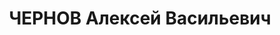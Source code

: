 ---
title: ЧЕРНОВ Алексей Васильевич
description: "Род. в 1885, Саратовская губ., Сердобский уезд, русский, обр.: грамотный.\
  \ Проживал: г. Красноярск. Работал в депо ПВРЗ, кочегар электростанции. Арестован\
  \ 15.10.1932. Обвинение по ст. 58-11 УК РСФСР. Осужден 04.04.1933 ОСО коллегии ОГПУ\
  \ к высылке в ЗСК на 3 года. Кочегар в депо. \n  Арестован 13.11.1936. Обв.: участие\
  \ в к.-р. организации. Приговор: выездная сессия Красноярского крайсуда, 24.04.1937\
  \ – 10 лет ИТЛ. \n  Реабилитирован ВК ВС СССР 24.01.1961 и 24.08.1989 прокуратурой\
  \ КК [2 реабилитации]"
---